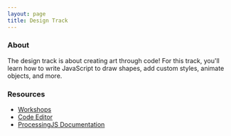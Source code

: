 ```yaml
---
layout: page
title: Design Track
---
```


### About
The design track is about creating art through code! For this track, you'll learn how to write JavaScript to draw shapes, add custom styles, animate objects, and more.

### Resources
* [Workshops](https://docs.google.com/presentation/d/1x6S8CdyRkL-cKL1alhyp9aH3vJByCn4Qwul8__U9t9w/edit?usp=sharing)
* [Code Editor](https://www.khanacademy.org/computer-programming/new/pjs)
* [ProcessingJS Documentation](https://www.khanacademy.org/computing/computer-programming/pjs-documentation)
